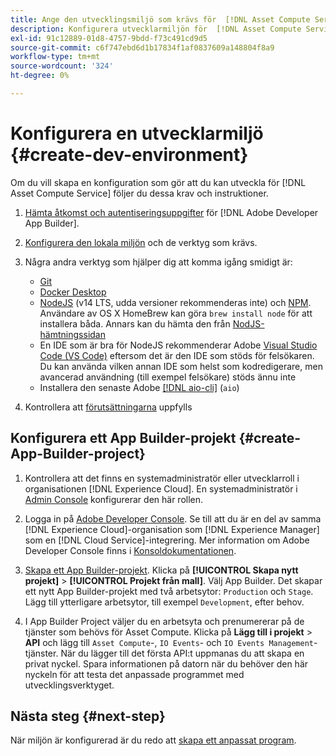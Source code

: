 ```yaml
---
title: Ange den utvecklingsmiljö som krävs för  [!DNL Asset Compute Service]
description: Konfigurera utvecklarmiljön för  [!DNL Asset Compute Service]  för att börja skapa och testa anpassad kod.
exl-id: 91c12889-01d8-4757-9bdd-f73c491cd9d5
source-git-commit: c6f747ebd6d1b17834f1af0837609a148804f8a9
workflow-type: tm+mt
source-wordcount: '324'
ht-degree: 0%

---
```


# Konfigurera en utvecklarmiljö {#create-dev-environment}

Om du vill skapa en konfiguration som gör att du kan utveckla för [!DNL Asset Compute Service] följer du dessa krav och instruktioner.

1. [Hämta åtkomst och autentiseringsuppgifter](https://developer.adobe.com/app-builder/docs/getting_started/#acquire-access-and-credentials) för [!DNL Adobe Developer App Builder].

1. [Konfigurera den lokala miljön](https://developer.adobe.com/app-builder/docs/getting_started/#local-environment-set-up) och de verktyg som krävs.

1. Några andra verktyg som hjälper dig att komma igång smidigt är:

   * [Git](https://git-scm.com/)
   * [Docker Desktop](https://www.docker.com/get-started)
   * [NodeJS](https://nodejs.org) (v14 LTS, udda versioner rekommenderas inte) och [NPM](https://www.npmjs.com). Användare av OS X HomeBrew kan göra `brew install node` för att installera båda. Annars kan du hämta den från [NodJS-hämtningssidan](https://nodejs.org/en/)
   * En IDE som är bra för NodeJS rekommenderar Adobe [Visual Studio Code (VS Code)](https://code.visualstudio.com) eftersom det är den IDE som stöds för felsökaren. Du kan använda vilken annan IDE som helst som kodredigerare, men avancerad användning (till exempel felsökare) stöds ännu inte
   * Installera den senaste Adobe [[!DNL aio-cli]](https://github.com/adobe/aio-cli) (`aio`)
   <!-- - install using `npm install -g @adobe/aio-cli@7.1.0` -->

1. Kontrollera att [förutsättningarna](/help/using/understand-extensibility.md#prerequisites-and-provisioning) uppfylls

<!--
>[!NOTE]
>
>For now, use [!DNL Adobe I/O] CLI v7.1.0 of and do not use [!DNL Adobe I/O] CLI v8.
-->

## Konfigurera ett App Builder-projekt {#create-App-Builder-project}

1. Kontrollera att det finns en systemadministratör eller utvecklarroll i organisationen [!DNL Experience Cloud]. En systemadministratör i [Admin Console](https://adminconsole.adobe.com/overview) konfigurerar den här rollen.

1. Logga in på [Adobe Developer Console](https://developer.adobe.com/console/user/servicesandapis). Se till att du är en del av samma [!DNL Experience Cloud]-organisation som [!DNL Experience Manager] som en [!DNL Cloud Service]-integrering. Mer information om Adobe Developer Console finns i [Konsoldokumentationen](https://developer.adobe.com/developer-console/docs/guides/).

1. [Skapa ett App Builder-projekt](https://developer.adobe.com/app-builder/docs/getting_started/first_app/). Klicka på **[!UICONTROL Skapa nytt projekt]** > **[!UICONTROL Projekt från mall]**. Välj App Builder. Det skapar ett nytt App Builder-projekt med två arbetsytor: `Production` och `Stage`. Lägg till ytterligare arbetsytor, till exempel `Development`, efter behov.

1. I App Builder Project väljer du en arbetsyta och prenumererar på de tjänster som behövs för Asset Compute. Klicka på **Lägg till i projekt** > **API** och lägg till `Asset Compute`-, `IO Events`- och `IO Events Management`-tjänster. När du lägger till det första API:t uppmanas du att skapa en privat nyckel. Spara informationen på datorn när du behöver den här nyckeln för att testa det anpassade programmet med utvecklingsverktyget.

## Nästa steg {#next-step}

När miljön är konfigurerad är du redo att [skapa ett anpassat program](develop-custom-application.md).

<!-- More ideas:
 
* Any steps in the beginning that lead to gotchas later should be called out for caution? For example,
  * don't change some defaults initially
  * know risks when deviating from standard path
  * naming conventions to follow
  * Retrieve and format credentials (YAML file details)

TBD: When aio-cli v8 bugs are resolved, update the AIO CLI install command to remove v7.x reference and instruct users to use the latest version. See CQDOC-18346.

-->

